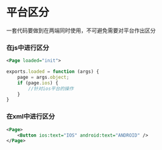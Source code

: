 # 平台区分
一套代码要做到在两端同时使用，不可避免需要对平台作出区分

### 在js中进行区分 

```xml
<Page loaded="init">
```

```js
exports.loaded = function (args) {
    page = args.object;
    if (page.ios) {
        //针对ios平台的操作
    }
}
```

### 在xml中进行区分

```xml
<Page>
    <Button ios:text="IOS" android:text="ANDROID" />
</Page>
```
